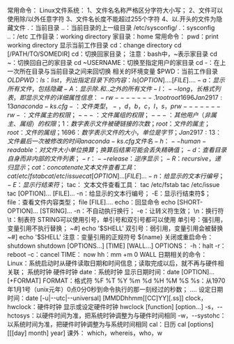 常用命令：
	Linux文件系统：
		1、文件名名称严格区分字符大小写；
		2、文件可以使用除/以外任意字符
		3、文件名长度不能超过255个字符
		4、以.开头的文件为隐藏文件
			.：当前目录
			..：当前目录的上一级目录
				/etc/sysconfig/
					.：sysconfig
					..：/etc
	工作目录：working directory
	家目录：home
	常用命令：
		pwd：print working directory
			显示当前工作目录
		cd：change directory
			cd [/PATH/TO/SOMEDIR]
				cd：切换回家目录；
					注意：bash中，~表示家目录
				cd ~：切换回自己的家目录
				cd ~USERNAME：切换至指定用户的家目录
				cd -：在上一次所在目录与当前目录之间来回切换
					相关的环境变量
						$PWD：当前工作目录
						$OLDPWD：
		ls：list，列出指定目录下的内容：
			ls [OPTION]….  [FILE]….
				-a：显示所有文件，包括隐藏
				-A：显示除.和..之外的所有文件
				-l：--long，长格式列表，即显示文件的详细属性信息：
					-rw-------. 1 root root 1696 Jan 29 17:13 anaconda-ks.cfg
					-：文件类型，-，d，b，c，l，s，p
					rw-------
						rw-：文件属主的权限；
						---：文件属组的权限；
						---：其他用户（非属主、属组）的权限；
					1：数字表示文件被硬链接的次数；
					root：文件的属主；
					root：文件的属组；
					1696：数字表示文件的大小，单位是字节；
					Jan 29 17:13：文件最后一次被修改的时间
					anaconda-ks.cfg 文件名
				-h：--human-readable：对文件大小单位换算；换算后结果可能会丢失精确值；
				-d：查看目录自身而非内部的文件列表；
				-r：--release：逆序显示；
				-R：recursive，递归显示；
		cat：concatenate
			文本文件查看工具：
				cat /etc/fstab
				cat /etc/issue
			cat [OPTION]... [FILE]…
				-n：给显示的文本行编号；
				-E：显示行结束符$；
		tac：
			文本文件查看工具：
				tac /etc/fstab
				tac /etc/issue
			tac [OPTION]... [FILE]…
				-n：给显示的文本行编号；
				-E：显示行结束符$；
		file：查看文件内容类型；
			file [FILE]….
		echo：回显命令
			echo [SHORT-OPTION]... [STRING]…
				-n：不自动执行换行；
				-e：让转义符生效；
					\n：换行符
					\t：制表符
				STRING可以使用引号，单引号和双引号都可以使用
					单引号：强引用，变量引用不执行替换；
						~#] echo '$SHELL'
					双引号：弱引用，变量引用会被替换
						~#] echo '$SHELL'
			注意：变量引用的正规符号
				${name}
		关闭或重启命令：shutdown
			shutdown [OPTIONS...] [TIME] [WALL...]
				OPTIONS：
					-h：halt
					-r：reboot
					-c：cancel
				TIME：
					now
					hh：mm
					+m
						0
				WALL
		日期相关的命令：
			Linux：系统启动时从硬件读取日期和时间信息；读取完成以后，就不再与硬件相关联；
				系统时钟
				硬件时钟
			date：系统时钟
				显示日期时间：date [OPTION]... [+FORMAT]
					FORMAT：格式符
						%F
						%T
						%Y
						%m
						%d
						%H
						%M
						%S
						%s：从1970年1月1号（unix元年）0点0分0秒到命令执行的那一刻经过的秒数；
						….
				设定日期时间：date [-u|--utc|--universal] [MMDDhhmm[[CC]YY][.ss]]
			clock，hwclock：硬件时钟
				显示或设定硬件时钟
				hwclock [function] [option...]
				-s，--hctosys：以硬件时间为准，把系统时钟调整为与硬件时间相同
				-w，--systohc：以系统时间为准，把硬件时钟调整为与系统时间相同
			cal：日历
				cal [options] [[[day] month] year]
	课外：
		which，whereis，who，w
